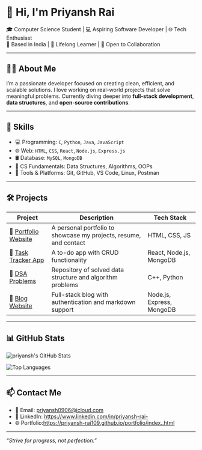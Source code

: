 # 👋 Hi, I'm Priyansh  Rai

🎓 Computer Science Student | 💻 Aspiring Software Developer | 🌐 Tech Enthusiast  
📍 Based in India | 🧠 Lifelong Learner | 🚀 Open to Collaboration

---

## 🧑‍💼 About Me

I’m a passionate developer focused on creating clean, efficient, and scalable solutions. I love working on real-world projects that solve meaningful problems. Currently diving deeper into **full-stack development**, **data structures**, and **open-source contributions**.

---

## 🚀 Skills

- 💻 Programming: `C`, `Python`, `Java`, `JavaScript`
- 🌐 Web: `HTML`, `CSS`, `React`, `Node.js`, `Express.js`
- 🛢️ Database: `MySQL`, `MongoDB`
- 🧠 CS Fundamentals: Data Structures, Algorithms, OOPs
- 🔧 Tools & Platforms: Git, GitHub, VS Code, Linux, Postman

---

## 🛠️ Projects

| Project | Description | Tech Stack |
|--------|-------------|------------|
| 🔗 [Portfolio Website](https://yourportfolio.link) | A personal portfolio to showcase my projects, resume, and contact | HTML, CSS, JS |
| 🔗 [Task Tracker App](https://github.com/username/task-tracker) | A to-do app with CRUD functionality | React, Node.js, MongoDB |
| 🔗 [DSA Problems](https://github.com/username/dsa-practice) | Repository of solved data structure and algorithm problems | C++, Python |
| 🔗 [Blog Website](https://github.com/username/blog-website) | Full-stack blog with authentication and markdown support | Node.js, Express, MongoDB |

---

## 📊 GitHub Stats

![priyansh's GitHub Stats](https://github-readme-stats.vercel.app/api?username=priyansh&show_icons=true&theme=default&hide=stars)

![Top Languages](https://github-readme-stats.vercel.app/api/top-langs/?username=divyanshrai&layout=compact)

---

## 📫 Contact Me

- 📧 Email: priyansh0906@icloud.com
- 💼 LinkedIn: https://www.linkedin.com/in/priyansh-rai- 
- 🌐 Portfolio:https://priyansh-rai109.github.io/portfolio/index..html

---

_“Strive for progress, not perfection.”_

